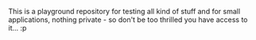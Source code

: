 This is a playground repository for testing all kind of stuff and for small applications, nothing private - so don't be too thrilled you have access to it... :p
